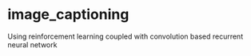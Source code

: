 # image_captioning
Using reinforcement learning coupled with convolution based recurrent neural network
